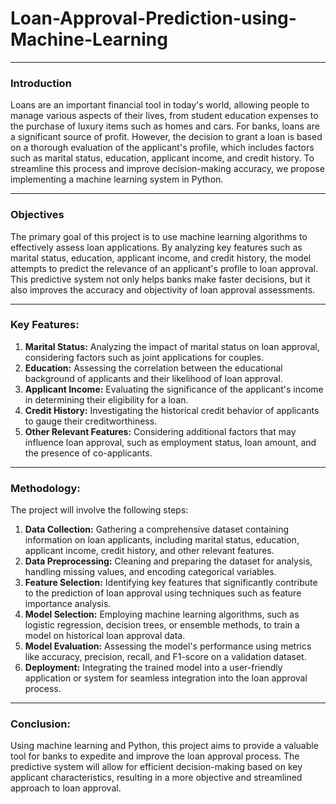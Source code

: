 # Loan-Approval-Prediction-using-Machine-Learning
***
### Introduction
Loans are an important financial tool in today's world, allowing people to manage various aspects of their lives, from student education expenses to the purchase of luxury items such as homes and cars. For banks, loans are a significant source of profit. However, the decision to grant a loan is based on a thorough evaluation of the applicant's profile, which includes factors such as marital status, education, applicant income, and credit history. To streamline this process and improve decision-making accuracy, we propose implementing a machine learning system in Python.
***
### Objectives
The primary goal of this project is to use machine learning algorithms to effectively assess loan applications. By analyzing key features such as marital status, education, applicant income, and credit history, the model attempts to predict the relevance of an applicant's profile to loan approval. This predictive system not only helps banks make faster decisions, but it also improves the accuracy and objectivity of loan approval assessments.
***
### Key Features:
1. **Marital Status:** Analyzing the impact of marital status on loan approval, considering factors such as joint applications for couples.
2. **Education:** Assessing the correlation between the educational background of applicants and their likelihood of loan approval.
3. **Applicant Income:** Evaluating the significance of the applicant's income in determining their eligibility for a loan.
4. **Credit History:** Investigating the historical credit behavior of applicants to gauge their creditworthiness.
5. **Other Relevant Features:** Considering additional factors that may influence loan approval, such as employment status, loan amount, and the presence of co-applicants.
***
### Methodology:
The project will involve the following steps:
1. **Data Collection:** Gathering a comprehensive dataset containing information on loan applicants, including marital status, education, applicant income, credit history, and other relevant features.
2. **Data Preprocessing:** Cleaning and preparing the dataset for analysis, handling missing values, and encoding categorical variables.
3. **Feature Selection:** Identifying key features that significantly contribute to the prediction of loan approval using techniques such as feature importance analysis.
4. **Model Selection:** Employing machine learning algorithms, such as logistic regression, decision trees, or ensemble methods, to train a model on historical loan approval data.
5. **Model Evaluation:** Assessing the model's performance using metrics like accuracy, precision, recall, and F1-score on a validation dataset.
6. **Deployment:** Integrating the trained model into a user-friendly application or system for seamless integration into the loan approval process.
***
### Conclusion:
Using machine learning and Python, this project aims to provide a valuable tool for banks to expedite and improve the loan approval process. The predictive system will allow for efficient decision-making based on key applicant characteristics, resulting in a more objective and streamlined approach to loan approval.

